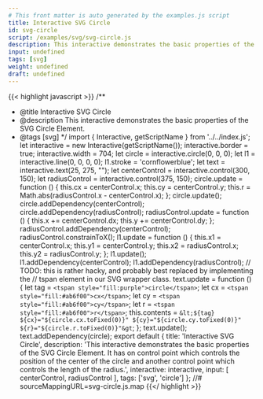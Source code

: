 ```yaml
---
# This front matter is auto generated by the examples.js script
title: Interactive SVG Circle
id: svg-circle
script: /examples/svg/svg-circle.js
description: This interactive demonstrates the basic properties of the SVG Circle Element.
input: undefined
tags: [svg]
weight: undefined
draft: undefined
---
```


{{< highlight javascript >}}
/**
* @title Interactive SVG Circle
* @description This interactive demonstrates the basic properties of the SVG Circle Element.
* @tags [svg]
*/
import { Interactive, getScriptName } from '../../index.js';
let interactive = new Interactive(getScriptName());
interactive.border = true;
interactive.width = 704;
let circle = interactive.circle(0, 0, 0);
let l1 = interactive.line(0, 0, 0, 0);
l1.stroke = 'cornflowerblue';
let text = interactive.text(25, 275, "");
let centerControl = interactive.control(300, 150);
let radiusControl = interactive.control(375, 150);
circle.update = function () {
    this.cx = centerControl.x;
    this.cy = centerControl.y;
    this.r = Math.abs(radiusControl.x - centerControl.x);
};
circle.update();
circle.addDependency(centerControl);
circle.addDependency(radiusControl);
radiusControl.update = function () {
    this.x += centerControl.dx;
    this.y += centerControl.dy;
};
radiusControl.addDependency(centerControl);
radiusControl.constrainToX();
l1.update = function () {
    this.x1 = centerControl.x;
    this.y1 = centerControl.y;
    this.x2 = radiusControl.x;
    this.y2 = radiusControl.y;
};
l1.update();
l1.addDependency(centerControl);
l1.addDependency(radiusControl);
// TODO: this is rather hacky, and probably best replaced by implementing the
// tspan element in our SVG wrapper class.
text.update = function () {
    let tag = `<tspan style="fill:purple">circle</tspan>`;
    let cx = `<tspan style="fill:#ab6f00">cx</tspan>`;
    let cy = `<tspan style="fill:#ab6f00">cy</tspan>`;
    let r = `<tspan style="fill:#ab6f00">r</tspan>`;
    this.contents = `&lt;${tag} ${cx}="${circle.cx.toFixed(0)}"
                              ${cy}="${circle.cy.toFixed(0)}"
                              ${r}="${circle.r.toFixed(0)}"&gt`;
};
text.update();
text.addDependency(circle);
export default {
    title: 'Interactive SVG Circle',
    description: 'This interactive demonstrates the basic properties of the SVG Circle Element. It has on control point which controls the position of the center of the circle and another control point which controls the length of the radius.',
    interactive: interactive,
    input: [
        centerControl,
        radiusControl
    ],
    tags: ['svg', 'circle']
};
//# sourceMappingURL=svg-circle.js.map
{{</ highlight >}}

